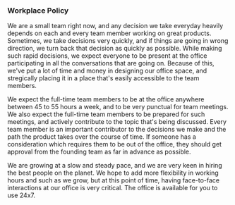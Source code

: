 ### Workplace Policy

We are a small team right now, and any decision we take everyday heavily depends on each and every team member working on great products. Sometimes, we take decisions very quickly, and if things are going in wrong direction, we turn back that decision as quickly as possible. While making such rapid decisions, we expect everyone to be present at the office participating in all the conversations that are going on. Because of this, we've put a lot of time and money in designing our office space, and stregically placing it in a place that's easily accessible to the team members.

We expect the full-time team members to be at the office anywhere between 45 to 55 hours a week, and to be very punctual for team meetings. We also expect the full-time team members to be prepared for such meetings, and actively contribute to the topic that's being discussed. Every team member is an important contributor to the decisions we make and the path the product takes over the course of time. If someone has a consideration which requires them to be out of the office, they should get approval from the founding team as far in advance as possible.

We are growing at a slow and steady pace, and we are very keen in hiring the best people on the planet. We hope to add more flexibility in working hours and such as we grow, but at this point of time, having face-to-face interactions at our office is very critical. The office is available for you to use 24x7.